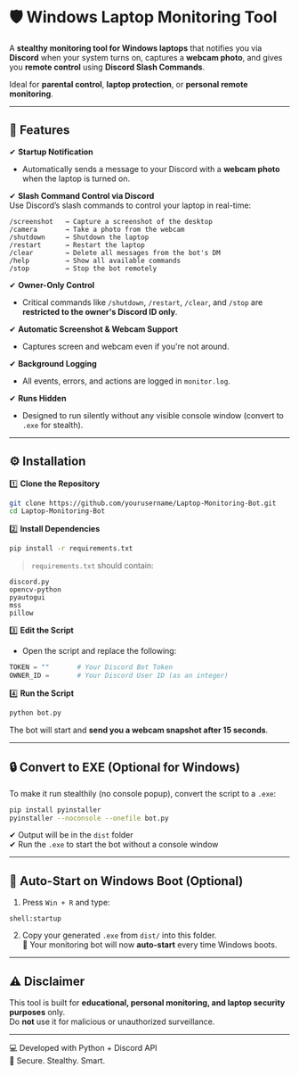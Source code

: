 
# 🛡️ Windows Laptop Monitoring Tool

A **stealthy monitoring tool for Windows laptops** that notifies you via **Discord** when your system turns on, captures a **webcam photo**, and gives you **remote control** using **Discord Slash Commands**.

Ideal for **parental control**, **laptop protection**, or **personal remote monitoring**.

---

## 📌 Features

✔ **Startup Notification**  
- Automatically sends a message to your Discord with a **webcam photo** when the laptop is turned on.

✔ **Slash Command Control via Discord**  
Use Discord’s slash commands to control your laptop in real-time:

```
/screenshot   → Capture a screenshot of the desktop  
/camera       → Take a photo from the webcam  
/shutdown     → Shutdown the laptop  
/restart      → Restart the laptop  
/clear        → Delete all messages from the bot's DM  
/help         → Show all available commands  
/stop         → Stop the bot remotely  
```

✔ **Owner-Only Control**  
- Critical commands like `/shutdown`, `/restart`, `/clear`, and `/stop` are **restricted to the owner's Discord ID only**.

✔ **Automatic Screenshot & Webcam Support**  
- Captures screen and webcam even if you're not around.

✔ **Background Logging**  
- All events, errors, and actions are logged in `monitor.log`.

✔ **Runs Hidden**  
- Designed to run silently without any visible console window (convert to `.exe` for stealth).

---

## ⚙️ Installation

1️⃣ **Clone the Repository**
```bash
git clone https://github.com/yourusername/Laptop-Monitoring-Bot.git
cd Laptop-Monitoring-Bot
```

2️⃣ **Install Dependencies**
```bash
pip install -r requirements.txt
```

> `requirements.txt` should contain:
```
discord.py
opencv-python
pyautogui
mss
pillow
```

3️⃣ **Edit the Script**
- Open the script and replace the following:

```python
TOKEN = ""       # Your Discord Bot Token
OWNER_ID =       # Your Discord User ID (as an integer)
```

4️⃣ **Run the Script**
```bash
python bot.py
```

The bot will start and **send you a webcam snapshot after 15 seconds**.

---

## 🔒 Convert to EXE (Optional for Windows)

To make it run stealthily (no console popup), convert the script to a `.exe`:

```bash
pip install pyinstaller
pyinstaller --noconsole --onefile bot.py
```

✔ Output will be in the `dist` folder  
✔ Run the `.exe` to start the bot without a console window

---

## 🚀 Auto-Start on Windows Boot (Optional)

1. Press `Win + R` and type:
```
shell:startup
```

2. Copy your generated `.exe` from `dist/` into this folder.  
🔁 Your monitoring bot will now **auto-start** every time Windows boots.

---

## ⚠️ Disclaimer

This tool is built for **educational, personal monitoring, and laptop security purposes** only.  
Do **not** use it for malicious or unauthorized surveillance.

---

💻 Developed with Python + Discord API  
🎯 Secure. Stealthy. Smart.
```
